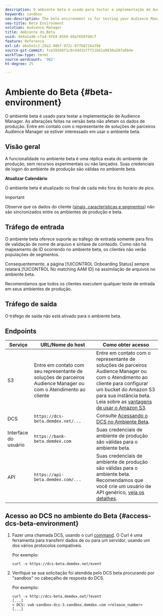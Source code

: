 ```yaml
---
description: O ambiente beta é usado para testar a implementação de Audience Manager. As alterações feitas na versão beta não afetam os dados de produção. Entre em contato com o representante de soluções de parceiros Audience Manager se estiver interessado em usar o ambiente beta.
keywords: sandbox
seo-description: The beta environment is for testing your Audience Manager implementation. Changes made in beta do not affect production data. Contact your Audience Manager Partner Solutions representative if you're interested in using the beta environment.
seo-title: Beta Environment
solution: Audience Manager
title: Ambiente do Beta
uuid: de4a1a46-cfa4-4f64-8569-48a7650fd8cf
feature: Reference
exl-id: a6a5e1c2-29a2-40bf-972c-87fb8716a394
source-git-commit: fce39268f1c8c4dd1b7ff21b61a9830a20fa0b4e
workflow-type: tm+mt
source-wordcount: '362'
ht-degree: 2%

---
```


# Ambiente do Beta {#beta-environment}

O ambiente beta é usado para testar a implementação de Audience Manager. As alterações feitas na versão beta não afetam os dados de produção. Entre em contato com o representante de soluções de parceiros Audience Manager se estiver interessado em usar o ambiente beta.

## Visão geral

A funcionalidade no ambiente beta é uma réplica exata do ambiente de produção, sem recursos experimentais ou não lançados. Suas credenciais de logon do ambiente de produção são válidas no ambiente beta.

**Atualizar Calendário**

O ambiente beta é atualizado no final de cada mês fora do horário de pico.

>[!IMPORTANT]
>
>Observe que os dados do cliente ([sinais, características e segmentos](https://experienceleague.adobe.com/docs/audience-manager/user-guide/reference/signal-trait-segment.html?lang=en)) não são sincronizados entre os ambientes de produção e beta.

## Tráfego de entrada

O ambiente beta oferece suporte ao tráfego de entrada somente para fins de validação de nome de arquivo e sintaxe de conteúdo. Como não há mapeamento de ID ocorrendo no ambiente beta, os clientes não verão populações de segmentos.

Consequentemente, a página [!UICONTROL Onboarding Status] sempre relatará [!UICONTROL No matching AAM ID] na assimilação de arquivos no ambiente beta.

Recomendamos que todos os clientes executem qualquer teste de entrada em seus ambientes de produção.

## Tráfego de saída

O tráfego de saída não está ativado para o ambiente beta.

## Endpoints

| Serviço | URL/Nome do host | Como obter acesso |
|--- |--- | --- |
| S3 | Entre em contato com seu representante de soluções de parceiros Audience Manager ou com o Atendimento ao cliente | Entre em contato com o representante de soluções de parceiros Audience Manager ou com o Atendimento ao cliente para configurar um bucket do Amazon S3 para sua instância beta. Leia sobre as [vantagens de usar o Amazon S3](../reference/amazon-s3.md). |
| DCS | `https://dcs-beta.demdex.net/...` | Consulte [Acessando o DCS no Ambiente Beta](../reference/beta-environment.md#access-dcs-beta-environment). |
| Interface do usuário | `https://bank-beta.demdex.com` | Suas credenciais de ambiente de produção são válidas para o ambiente beta. |
| API | `https://api-beta.demdex.com/...` | Suas credenciais de ambiente de produção são válidas para o ambiente beta. Recomendamos que você crie um usuário de API genérico, [veja os detalhes](../api/rest-api-main/aam-api-getting-started.md#requirements). |

## Acesso ao DCS no ambiente do Beta {#access-dcs-beta-environment}

1. Fazer uma chamada DCS, usando o curl [command](https://curl.haxx.se/docs/manpage.html). O Curl é uma ferramenta para transferir dados de ou para um servidor, usando um dos vários protocolos compatíveis.

   Por exemplo:

   `curl -v https://dcs-beta.demdex.net/event`

1. Verifique se sua solicitação foi atendida pelo DCS beta procurando por &quot;sandbox&quot; no cabeçalho de resposta do DCS.

   Por exemplo:

   ```
   curl -v http://dcs-beta.demdex.net/?event
   [...]
   < DCS: va6-sandbox-dcs-3.sandbox.demdex.com <release_number>
   [...]
   ```

<!--

1. Determine the load balancer's endpoint IP addresses.

   Run the `dig`  [command](https://en.wikipedia.org/wiki/Dig_(command)) to determine the IP address of the nearest load balancer. The `dig` command queries the Domain Name System and returns the name and IP addresses of the [!DNL Audience Manager] [!UICONTROL Data Collection Servers (DCS)].

   ```
   dig dcs-beta.demdex.net
   ...
   dcs-sandbox-1754093861.us-east-1.elb.amazonaws.com. 60 IN A 52.87.15.51
   dcs-sandbox-1754093861.us-east-1.elb.amazonaws.com. 60 IN A 50.16.150.8
   dcs-sandbox-1754093861.us-east-1.elb.amazonaws.com. 60 IN A 52.2.228.100
   ```

2. Using one of the addresses in the above table, add a static DNS entry in the [!DNL /etc/hosts] file.

   On Windows, modify [!DNL c:\WINDOWS\system32\drivers\etc\hosts].

   For example:

   [!DNL 52.87.15.51 *`samplepartner`*.demdex.net]

   >[!NOTE]
   >
   >The addresses change occasionally, so you must keep your [!DNL /etc/hosts] file up to date.

   Additionally, if you need to set up ID synchronization, you must add a similar entry for [!DNL dpm.demdex.net.]

   [!DNL 52.87.15.51 dpm.demdex.net]. 

3. Make a DCS call, using the `curl` [command](https://curl.haxx.se/docs/manpage.html). Curl is a tool to transfer data from or to a server, using one of many supported protocols.

   For example:

   [!DNL https://<domain>/event?product=camera] 

4. Verify that your request was served by the beta DCS by looking for "sandbox" in the DCS response header.

   For example:

   ```
   curl -v https://dcs-beta.demdex.net/?event
   [...]
   < DCS: va6-sandbox-dcs-3.sandbox.demdex.com <release_number>
   [...]
   ```

   -->

